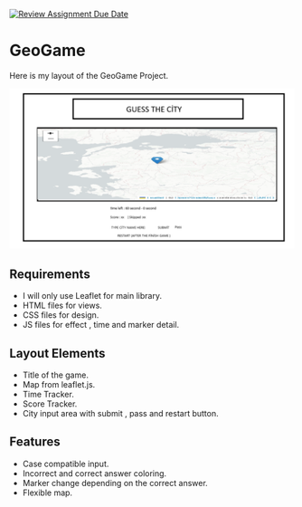 [![Review Assignment Due Date](https://classroom.github.com/assets/deadline-readme-button-22041afd0340ce965d47ae6ef1cefeee28c7c493a6346c4f15d667ab976d596c.svg)](https://classroom.github.com/a/ATV5e7Id)

# GeoGame

Here is my layout  of the GeoGame Project.

![GeoGame Layout](layout_frontend.png) 


## Requirements
- I will only use Leaflet for main library.
- HTML files for views.
- CSS files for design.
- JS files for effect , time and marker detail.

## Layout Elements
- Title of the game.
- Map from leaflet.js.
- Time Tracker.
- Score Tracker.
- City input area with submit , pass and restart button.

## Features
- Case compatible input.
- Incorrect and correct answer coloring.
- Marker change depending on the correct answer.
- Flexible map.
